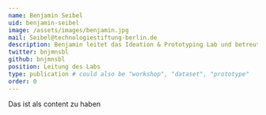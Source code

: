 ```yaml
---
name: Benjamin Seibel
uid: benjamin-seibel
image: /assets/images/benjamin.jpg
mail: Seibel@technologiestiftung-berlin.de
description: Benjamin leitet das Ideation & Prototyping Lab und betreute zuvor bei der Technologiestiftung Berlin Open Data-Projekte. Er promovierte in Darmstadt und Harvard zur Mediengeschichte des E-Government und arbeitete als Journalist und Kurator u.a. in New York, Nicosia und Rotterdam.
twitter: bnjmnsbl
github: bnjmnsbl
position: Leitung des Labs
type: publication # could also be "workshop", "dataset", "prototype"
order: 0
---
```



Das ist als content zu haben
